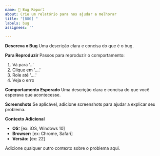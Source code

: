 ```yaml
---
name: 🐛 Bug Report
about: Crie um relatório para nos ajudar a melhorar
title: "[BUG] "
labels: bug
assignees: ''

---
```


**Descreva o Bug**
Uma descrição clara e concisa do que é o bug.

**Para Reproduzir**
Passos para reproduzir o comportamento:
1. Vá para '...'
2. Clique em '....'
3. Role até '....'
4. Veja o erro

**Comportamento Esperado**
Uma descrição clara e concisa do que você esperava que acontecesse.

**Screenshots**
Se aplicável, adicione screenshots para ajudar a explicar seu problema.

**Contexto Adicional**
- **OS:** [ex: iOS, Windows 10]
- **Browser:** [ex: Chrome, Safari]
- **Versão:** [ex: 22]

Adicione qualquer outro contexto sobre o problema aqui.